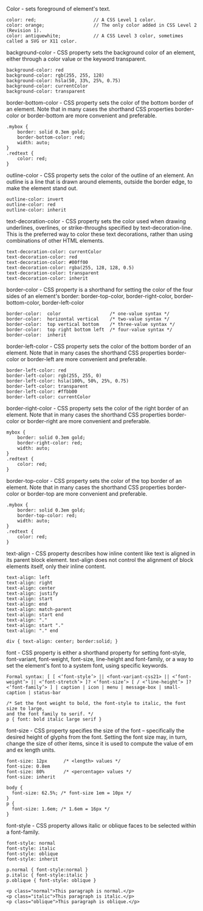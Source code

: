 Color - sets foreground of element's text.
```
color: red;                     // A CSS Level 1 color.
color: orange;                  // The only color added in CSS Level 2 (Revision 1).
color: antiquewhite;            // A CSS Level 3 color, sometimes called a SVG or X11 color.
```

background-color - CSS property sets the background color of an element, either through a color value or the keyword transparent.
```
background-color: red
background-color: rgb(255, 255, 128)
background-color: hsla(50, 33%, 25%, 0.75)
background-color: currentColor
background-color: transparent
```

border-bottom-color - CSS property sets the color of the bottom border of an element. Note that in many cases the shorthand CSS properties border-color or border-bottom are more convenient and preferable.
```
.mybox {
    border: solid 0.3em gold;
    border-bottom-color: red;
    width: auto;
}
.redtext {
    color: red;
}
```

outline-color - CSS property sets the color of the outline of an element. An outline is a line that is drawn around elements, outside the border edge, to make the element stand out.
```
outline-color: invert
outline-color: red
outline-color: inherit
```

text-decoration-color - CSS property sets the color used when drawing underlines, overlines, or strike-throughs specified by text-decoration-line. This is the preferred way to color these text decorations, rather than using combinations of other HTML elements.
```
text-decoration-color: currentColor
text-decoration-color: red
text-decoration-color: #00ff00
text-decoration-color: rgba(255, 128, 128, 0.5)
text-decoration-color: transparent
text-decoration-color: inherit
```

border-color - CSS property is a shorthand for setting the color of the four sides of an element's border: border-top-color, border-right-color, border-bottom-color, border-left-color
```
border-color:  color                  /* one-value syntax */ 
border-color:  horizontal vertical    /* two-value syntax */
border-color:  top vertical bottom    /* three-value syntax */
border-color:  top right bottom left  /* four-value syntax */
border-color:  inherit
```

border-left-color - CSS property sets the color of the bottom border of an element. Note that in many cases the shorthand CSS properties border-color or border-left are more convenient and preferable.
```
border-left-color: red
border-left-color: rgb(255, 255, 0)
border-left-color: hsla(100%, 50%, 25%, 0.75)
border-left-color: transparent
border-left-color: #ffbb00
border-left-color: currentColor
```

border-right-color - CSS property sets the color of the right border of an element. Note that in many cases the shorthand CSS properties  border-color or border-right are more convenient and preferable.
```
mybox {
    border: solid 0.3em gold;
    border-right-color: red;
    width: auto;
}
.redtext {
    color: red;
}
```

border-top-color - CSS property sets the color of the top border of an element. Note that in many cases the shorthand CSS properties border-color or border-top are more convenient and preferable.
```
.mybox {
    border: solid 0.3em gold;
    border-top-color: red;
    width: auto;
}
.redtext {
    color: red;
}
```

text-align - CSS property describes how inline content like text is aligned in its parent block element. text-align does not control the alignment of block elements itself, only their inline content.
```
text-align: left
text-align: right
text-align: center
text-align: justify
text-align: start
text-align: end
text-align: match-parent
text-align: start end
text-align: "."
text-align: start "."
text-align: "." end

div { text-align: center; border:solid; }
```

font - CSS property is either a shorthand property for setting font-style, font-variant, font-weight, font-size, line-height and font-family, or a way to set the element's font to a system font, using specific keywords.
```
Formal syntax: [ [ <‘font-style’> || <font-variant-css21> || <‘font-weight’> || <‘font-stretch’> ]? <‘font-size’> [ / <‘line-height’> ]? <‘font-family’> ] | caption | icon | menu | message-box | small-caption | status-bar

/* Set the font weight to bold, the font-style to italic, the font size to large, 
and the font family to serif. */
p { font: bold italic large serif }
```

font-size - CSS property specifies the size of the font – specifically the desired height of glyphs from the font. Setting the font size may, in turn, change the size of other items, since it is used to compute the value of em and ex length units.
```
font-size: 12px      /* <length> values */
font-size: 0.8em
font-size: 80%       /* <percentage> values */
font-size: inherit

body {
  font-size: 62.5%; /* font-size 1em = 10px */
}
p {
  font-size: 1.6em; /* 1.6em = 16px */
}
```

font-style - CSS property allows italic or oblique faces to be selected within a font-family.
```
font-style: normal
font-style: italic
font-style: oblique
font-style: inherit

p.normal { font-style:normal } 
p.italic { font-style:italic } 
p.oblique { font-style: oblique }

<p class="normal">This paragraph is normal.</p>
<p class="italic">This paragraph is italic.</p>
<p class="oblique">This paragraph is oblique.</p>
```

